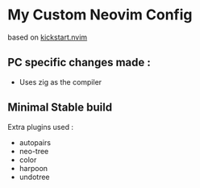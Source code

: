 # My Custom Neovim Config 
based on [kickstart.nvim](https://github.com/nvim-lua/kickstart.nvim)

## PC specific changes made : 
- Uses zig as the compiler

## Minimal Stable build

Extra plugins used :
- autopairs 
- neo-tree
- color
- harpoon
- undotree
